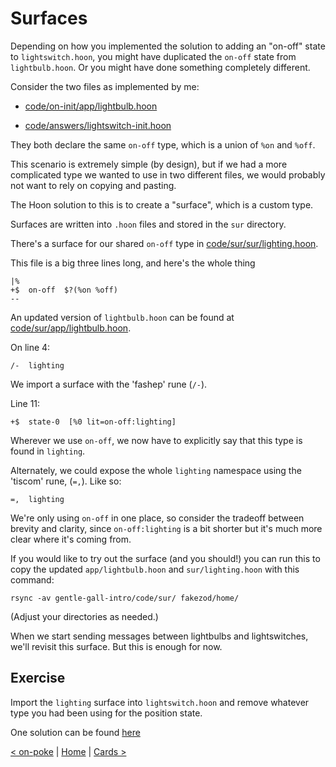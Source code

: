 # Surfaces

Depending on how you implemented the solution to adding an "on-off" state to 
`lightswitch.hoon`, you might have duplicated the `on-off` state from
`lightbulb.hoon`.  Or you might have done something completely different.

Consider the two files as implemented by me:

- [code/on-init/app/lightbulb.hoon](code/on-init/app/lightbulb.hoon)

- [code/answers/lightswitch-init.hoon](code/answers/lightswitch-init.hoon)

They both declare the same `on-off` type, which is a union of `%on` and `%off`.

This scenario is extremely simple (by design), but if we had a more complicated
type we wanted to use in two different files, we would probably not want to 
rely on copying and pasting.

The Hoon solution to this is to create a "surface", which is a custom
type.

Surfaces are written into `.hoon` files and stored in the `sur` 
directory.

There's a surface for our shared `on-off` type in 
[code/sur/sur/lighting.hoon](code/surfaces/sur/lighting.hoon).

This file is a big three lines long, and here's the whole thing
```
|%
+$  on-off  $?(%on %off)
--
```

An updated version of `lightbulb.hoon` can be found at 
[code/sur/app/lightbulb.hoon](code/sur/app/lightbulb.hoon).

On line 4:
```
/-  lighting
```

We import a surface with the 'fashep' rune (`/-`).

Line 11:
```
+$  state-0  [%0 lit=on-off:lighting]
```

Wherever we use `on-off`, we now have to explicitly say that this type
is found in `lighting`.  

Alternately, we could expose the whole `lighting` namespace using the 
'tiscom' rune, (`=,`).  Like so:
```
=,  lighting
```

We're only using `on-off` in one place, so consider the tradeoff 
between brevity and clarity, since `on-off:lighting` is a bit shorter
but it's much more clear where it's coming from.

If you would like to try out the surface (and you should!) 
you can run this to copy the updated `app/lightbulb.hoon` and 
`sur/lighting.hoon` with this command:

```
rsync -av gentle-gall-intro/code/sur/ fakezod/home/
```

(Adjust your directories as needed.)

When we start sending messages between lightbulbs and lightswitches, we'll
revisit this surface.  But this is enough for now.

## Exercise

Import the `lighting` surface into `lightswitch.hoon` and remove 
whatever type you had been using for the position state.

One solution can be found [here](code/answers/lightswitch-sur.hoon)

[&lt; on-poke](on-poke.md) | [Home](overview.md) | [Cards &gt;](cards.md)

